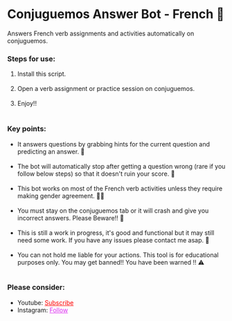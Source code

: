 # Conjuguemos Answer Bot - French 🥐
Answers French verb assignments and activities automatically on conjuguemos.

<h3>Steps for use: </h3>
<ol style="margin-bottom:10px;">
<li>Install this script.</li><br>
<li>Open a verb assignment or practice session on conjuguemos.</li><br>
<li>Enjoy!!</li><br>
</ol>


<h3>Key points:</h3>
<ul style="margin-bottom:10px;">
<li>It answers questions by grabbing hints for the current question and predicting an answer. 🧠</li><br>
<li>The bot will automatically stop after getting a question wrong (rare if you follow below steps) so that it doesn't ruin your score. 🔴</li><br>
<li>This bot works on most of the French verb activities unless they require making gender agreement. 👦👧</li><br>
<li>You must stay on the conjuguemos tab or it will crash and give you incorrect answers. Please Beware!! 🛑</li><br>
<li>This is still a work in progress, it's good and functional but it may still need some work. If you have any issues please contact me asap. 🙏</li><br>
<li>You can not hold me liable for your actions. This tool is for educational purposes only. You may get banned!! You have been warned !! ⚠ </li><br>
</ul>

<h3>Please consider:</h3>
<ul>
<li>Youtube:  <a style="color:red;" target="_Blank" href="https://www.youtube.com/channel/UCinBnZ2BKAbCKA1w9lmFd0w">Subscribe</a></li>
<li>Instagram:  <a style="color:#dc2ef0;" target="_Blank" href="https://www.instagram.com/nyc.geahad.codes/">Follow</a></li>
</ul>

